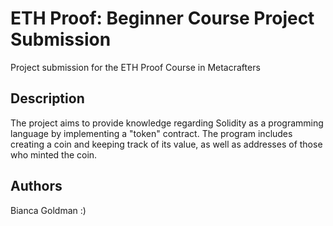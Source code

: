 # ETH Proof: Beginner Course Project Submission

Project submission for the ETH Proof Course in Metacrafters

## Description

The project aims to provide knowledge regarding Solidity as a programming language by implementing a "token" contract.
The program includes creating a coin and keeping track of its value, as well as addresses of those who minted the coin.

## Authors

Bianca Goldman
:)
